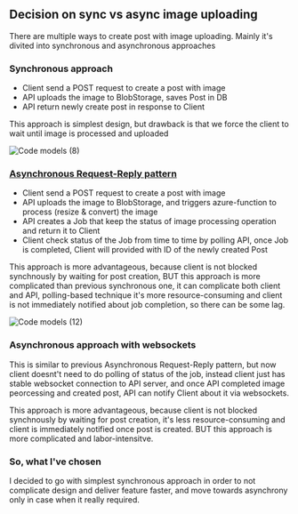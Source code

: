 
## Decision on sync vs async image uploading

There are multiple ways to create post with image uploading. Mainly it's divited into synchronous and asynchronous approaches

### Synchronous approach

- Client send a POST request to create a post with image
- API uploads the image to BlobStorage, saves Post in DB
- API return newly create post in response to Client

This approach is simplest design, but drawback is that we force the client to wait until image is processed and uploaded 

![Code models (8)](https://user-images.githubusercontent.com/36125138/199660965-6bfaf902-215e-40d5-9a0c-2d9636952a7b.jpg)


### [Asynchronous Request-Reply pattern](https://learn.microsoft.com/en-us/azure/architecture/patterns/async-request-reply)

- Client send a POST request to create a post with image
- API uploads the image to BlobStorage, and triggers azure-function to process (resize & convert) the image
- API creates a Job that keep the status of image processing operation and return it to Client
- Client check status of the Job from time to time by polling API, once Job is completed, Client will provided with ID of the newly created Post

This approach is more advantageous, because client is not blocked synchnously by waiting for post creation, 
BUT this approach is more complicated than previous synchronous one, it can complicate both client and API, polling-based technique it's more resource-consuming and client is not immediately notified about job completion, so there can be some lag.

![Code models (12)](https://user-images.githubusercontent.com/36125138/199669459-f4e03f9c-3325-4500-a5c6-b23e58627f51.jpg)

### Asynchronous approach with websockets

This is similar to previous Asynchronous Request-Reply pattern, but now client doesnt't need to do polling of status of the job, instead client just has stable websocket connection to API server, and once API completed image peorcessing and created post, API can notify Client about it via websockets. 

This approach is more advantageous, because client is not blocked synchnously by waiting for post creation, it's less resource-consuming and client is immediately notified once post is created. BUT this approach is more complicated and labor-intensitve.


### So, what I've chosen

I decided to go with simplest synchronous approach in order to not complicate design and deliver feature faster, and move towards asynchrony only in case when it really required.
